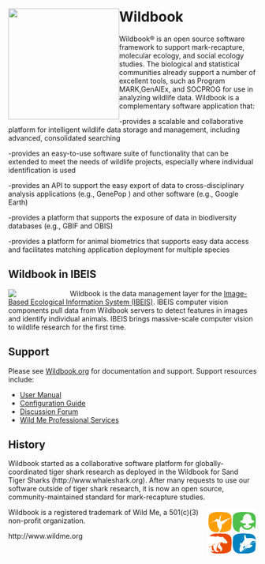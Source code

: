 
<h1><a href="http://www.ibeis.org"><img style="float: left;" align="middle" width="225px" height="225px" src="https://raw.githubusercontent.com/WildbookOrg/Wildbook/master/src/main/webapp/images/ncaquariums/SpotASharkUSALogo.jpg.png"></a>Wildbook</h1>


 

Wildbook&reg; is an open source software framework to support mark-recapture, molecular ecology, and social ecology studies. The biological and statistical communities already support a number of excellent tools, such as Program MARK,GenAlEx, and SOCPROG for use in analyzing wildlife data. Wildbook is a complementary software application that:

-provides a scalable and collaborative platform for intelligent wildlife data storage and management, including advanced, consolidated searching

-provides an easy-to-use software suite of functionality that can be extended to meet the needs of wildlife projects, especially where individual identification is used

-provides an API to support the easy export of data to cross-disciplinary analysis applications (e.g., GenePop ) and other software (e.g., Google Earth)

-provides a platform that supports the exposure of data in biodiversity databases (e.g., GBIF and OBIS)

-provides a platform for animal biometrics that supports easy data access and facilitates matching application deployment for multiple species

<h2>Wildbook in IBEIS</h2>

<img width="125px" height="*" align="left" src="http://www.wildbook.org/lib/exe/fetch.php?w=200&tok=c557df&media=logo_400x4001.png" /> Wildbook is the data management layer for the <a href="http://www.ibeis.org">Image-Based Ecological Information System (IBEIS)</a>. IBEIS computer vision components pull data from Wildbook servers to detect features in images and identify individual animals. IBEIS brings massive-scale computer vision to wildlife research for the first time. 
<br />
<h2>Support</h2>

Please see <a href="http://www.wildbook.org">Wildbook.org</a> for documentation and support. Support resources include:
<ul>
<li><a href="http://www.wildbook.org/doku.php?id=documentation">User Manual</a></li>
<li><a href="http://www.wildbook.org/doku.php?id=configuration">Configuration Guide</a></li>
<li><a href="http://www.wildbook.org/forum">Discussion Forum</a></li>
<li><a href="http://www.wildme.org/services">Wild Me Professional Services</a></li>
</ul>

<h2>History</h2>
Wildbook started as a collaborative software platform for globally-coordinated tiger shark research as deployed in the Wildbook for Sand Tiger Sharks (http://www.whaleshark.org). After many requests to use our software outside of tiger shark research, it is now an open source, community-maintained standard for mark-recapture studies.


<p><img style="float: right;" align="middle" src="src/main/webapp/images/wild-me-logo-only-100-100.png"> Wildbook is a registered trademark of Wild Me, a 501(c)(3) non-profit organization.</p> http://www.wildme.org
